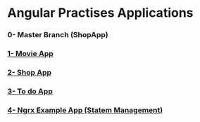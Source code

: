 # Angular Practises Applications

<h3>0- Master Branch (ShopApp)</h3>
<h3><a href="https://github.com/HyopeR/Angular-Practises/tree/MovieApp/MovieApp">1- Movie App</a></h3>
<h3><a href="https://github.com/HyopeR/Angular-Practises/tree/ShopApp">2- Shop App</a></h3>
<h3><a href="https://github.com/HyopeR/Angular-Practises/tree/TodoApp/TodoApp">3- To do App</a></h3>
<h3><a href="https://github.com/HyopeR/Angular-Practises/tree/ngrxExampleApp">4- Ngrx Example App (Statem Management)</a></h3>
